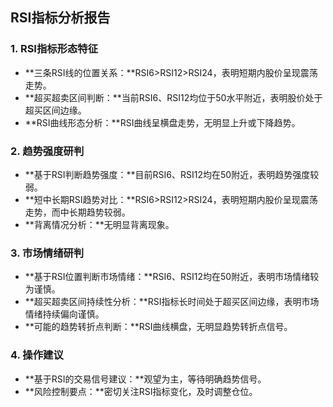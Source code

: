 ## RSI指标分析报告

### 1. RSI指标形态特征

- **三条RSI线的位置关系：**RSI6>RSI12>RSI24，表明短期内股价呈现震荡走势。
- **超买超卖区间判断：**当前RSI6、RSI12均位于50水平附近，表明股价处于超买区间边缘。
- **RSI曲线形态分析：**RSI曲线呈横盘走势，无明显上升或下降趋势。

### 2. 趋势强度研判

- **基于RSI判断趋势强度：**目前RSI6、RSI12均在50附近，表明趋势强度较弱。
- **短中长期RSI趋势对比：**RSI6>RSI12>RSI24，表明短期内股价呈现震荡走势，而中长期趋势较弱。
- **背离情况分析：**无明显背离现象。

### 3. 市场情绪研判

- **基于RSI位置判断市场情绪：**RSI6、RSI12均在50附近，表明市场情绪较为谨慎。
- **超买超卖区间持续性分析：**RSI指标长时间处于超买区间边缘，表明市场情绪持续偏向谨慎。
- **可能的趋势转折点判断：**RSI曲线横盘，无明显趋势转折点信号。

### 4. 操作建议

- **基于RSI的交易信号建议：**观望为主，等待明确趋势信号。
- **风险控制要点：**密切关注RSI指标变化，及时调整仓位。